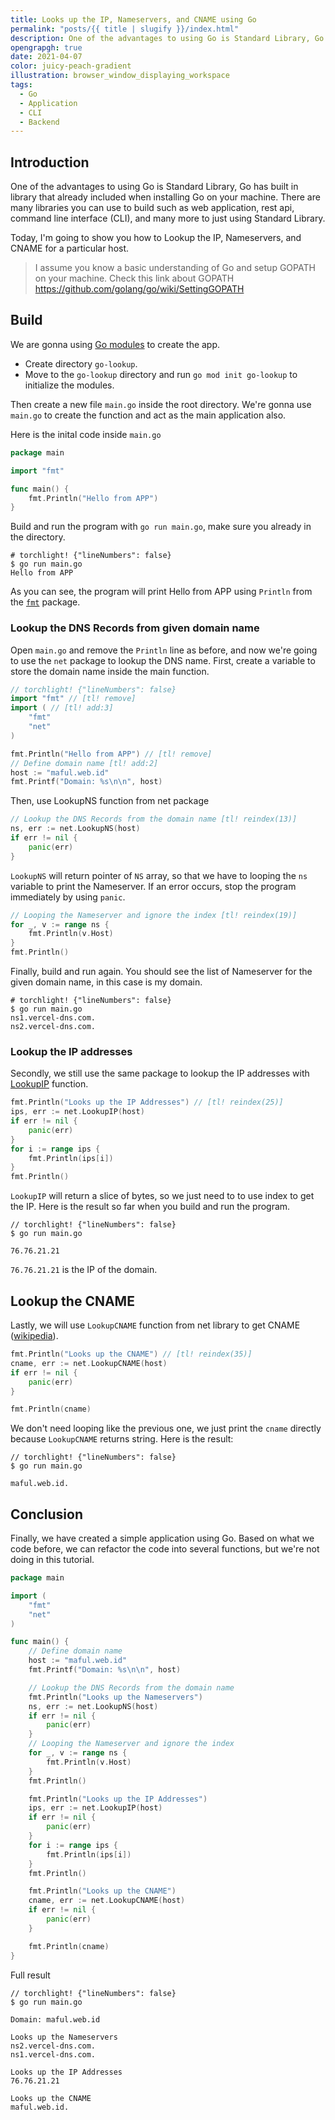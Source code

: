 ```yaml
---
title: Looks up the IP, Nameservers, and CNAME using Go
permalink: "posts/{{ title | slugify }}/index.html"
description: One of the advantages to using Go is Standard Library, Go has built in library that already included when installing Go on your machine. There are many libraries you can use to build such as web application, rest api, command line interface (CLI), and many more to just using Standard Library.
opengrapgh: true
date: 2021-04-07
color: juicy-peach-gradient
illustration: browser_window_displaying_workspace
tags:
  - Go
  - Application
  - CLI
  - Backend
---
```


## Introduction

One of the advantages to using Go is Standard Library, Go has built in library that already included when installing Go on your machine. There are many libraries you can use to build such as web application, rest api, command line interface (CLI), and many more to just using Standard Library.

Today, I'm going to show you how to Lookup the IP, Nameservers, and CNAME for a particular host.

> I assume you know a basic understanding of Go and setup GOPATH on your machine. Check this link about GOPATH https://github.com/golang/go/wiki/SettingGOPATH

## Build

We are gonna using [Go modules](https://blog.golang.org/using-go-modules) to create the app.

- Create directory `go-lookup`.
- Move to the `go-lookup` directory and run `go mod init go-lookup` to initialize the modules.

Then create a new file `main.go` inside the root directory. We're gonna use `main.go` to create the function and act as the main application also.

Here is the inital code inside `main.go`

```go
package main

import "fmt"

func main() {
    fmt.Println("Hello from APP")
}
```

Build and run the program with `go run main.go`, make sure you already in the directory.

```
# torchlight! {"lineNumbers": false}
$ go run main.go
Hello from APP
```

As you can see, the program will print Hello from APP using `Println` from the [`fmt`](https://golang.org/pkg/fmt) package.

### Lookup the DNS Records from given domain name

Open `main.go` and remove the `Println` line as before, and now we're going to use the `net` package to lookup the DNS name. First, create a variable to store the domain name inside the main function.

```go
// torchlight! {"lineNumbers": false}
import "fmt" // [tl! remove]
import ( // [tl! add:3]
    "fmt"
    "net"
)

fmt.Println("Hello from APP") // [tl! remove]
// Define domain name [tl! add:2]
host := "maful.web.id"
fmt.Printf("Domain: %s\n\n", host)
```

Then, use LookupNS function from net package

```go
// Lookup the DNS Records from the domain name [tl! reindex(13)]
ns, err := net.LookupNS(host)
if err != nil {
    panic(err)
}
```

`LookupNS` will return pointer of `NS` array, so that we have to looping the `ns` variable to print the Nameserver. If an error occurs, stop the program immediately by using `panic`.

```go
// Looping the Nameserver and ignore the index [tl! reindex(19)]
for _, v := range ns {
    fmt.Println(v.Host)
}
fmt.Println()
```

Finally, build and run again. You should see the list of Nameserver for the given domain name, in this case is my domain.

```
# torchlight! {"lineNumbers": false}
$ go run main.go
ns1.vercel-dns.com.
ns2.vercel-dns.com.
```

### Lookup the IP addresses

Secondly, we still use the same package to lookup the IP addresses with [LookupIP](https://pkg.go.dev/net#LookupIP) function.

```go
fmt.Println("Looks up the IP Addresses") // [tl! reindex(25)]
ips, err := net.LookupIP(host)
if err != nil {
    panic(err)
}
for i := range ips {
    fmt.Println(ips[i])
}
fmt.Println()
```

`LookupIP` will return a slice of bytes, so we just need to to use index to get the IP. Here is the result so far when you build and run the program.

```
// torchlight! {"lineNumbers": false}
$ go run main.go

76.76.21.21
```

`76.76.21.21` is the IP of the domain.

## Lookup the CNAME

Lastly, we will use `LookupCNAME` function from net library to get CNAME ([wikipedia](https://en.wikipedia.org/wiki/CNAME_record)).

```go
fmt.Println("Looks up the CNAME") // [tl! reindex(35)]
cname, err := net.LookupCNAME(host)
if err != nil {
    panic(err)
}

fmt.Println(cname)
```

We don't need looping like the previous one, we just print the `cname` directly because `LookupCNAME` returns string. Here is the result:

```
// torchlight! {"lineNumbers": false}
$ go run main.go

maful.web.id.
```

## Conclusion

Finally, we have created a simple application using Go. Based on what we code before, we can refactor the code into several functions, but we're not doing in this tutorial.

```go
package main

import (
    "fmt"
    "net"
)

func main() {
    // Define domain name
    host := "maful.web.id"
    fmt.Printf("Domain: %s\n\n", host)

    // Lookup the DNS Records from the domain name
    fmt.Println("Looks up the Nameservers")
    ns, err := net.LookupNS(host)
    if err != nil {
        panic(err)
    }
    // Looping the Nameserver and ignore the index
    for _, v := range ns {
        fmt.Println(v.Host)
    }
    fmt.Println()

    fmt.Println("Looks up the IP Addresses")
    ips, err := net.LookupIP(host)
    if err != nil {
        panic(err)
    }
    for i := range ips {
        fmt.Println(ips[i])
    }
    fmt.Println()

    fmt.Println("Looks up the CNAME")
    cname, err := net.LookupCNAME(host)
    if err != nil {
        panic(err)
    }

    fmt.Println(cname)
}
```

Full result

```
// torchlight! {"lineNumbers": false}
$ go run main.go

Domain: maful.web.id

Looks up the Nameservers
ns2.vercel-dns.com.
ns1.vercel-dns.com.

Looks up the IP Addresses
76.76.21.21

Looks up the CNAME
maful.web.id.
```

